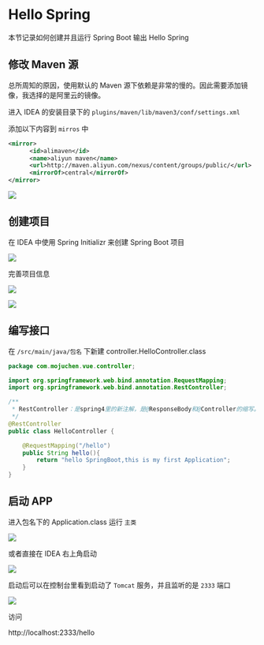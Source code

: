 # Hello Spring

本节记录如何创建并且运行 Spring Boot 输出 Hello Spring



## 修改 Maven 源

总所周知的原因，使用默认的 Maven 源下依赖是非常的慢的。因此需要添加镜像，我选择的是阿里云的镜像。

进入 IDEA 的安装目录下的 `plugins/maven/lib/maven3/conf/settings.xml`

添加以下内容到 `mirros` 中

``` xml
<mirror>  
      <id>alimaven</id>  
      <name>aliyun maven</name>  
      <url>http://maven.aliyun.com/nexus/content/groups/public/</url>  
      <mirrorOf>central</mirrorOf>          
</mirror>
```



![](http://markdown.yeek.top/20200210230739.png)



## 创建项目

在 IDEA 中使用 Spring Initializr 来创建 Spring Boot 项目

![](http://markdown.yeek.top/20200210225728.png)

完善项目信息

![](http://markdown.yeek.top/20200210230028.png)

![](http://markdown.yeek.top/20200212172511.png)



## 编写接口

在 `/src/main/java/包名` 下新建 controller.HelloController.class

``` java
package com.mojuchen.vue.controller;

import org.springframework.web.bind.annotation.RequestMapping;
import org.springframework.web.bind.annotation.RestController;

/**
 * RestController：是spring4里的新注解，是@ResponseBody和@Controller的缩写。
 */
@RestController
public class HelloController {

    @RequestMapping("/hello")
    public String hello(){
        return "hello SpringBoot,this is my first Application";
    }
}
```



## 启动 APP

进入包名下的 Application.class 运行 `主类`

![](http://markdown.yeek.top/20200212220714.png)

或者直接在 IDEA 右上角启动

![](http://markdown.yeek.top/20200212220634.png)

启动后可以在控制台里看到启动了 `Tomcat` 服务，并且监听的是 `2333` 端口

![](http://markdown.yeek.top/20200212220814.png)



访问

http://localhost:2333/hello 





<Vssue title="hello-spring" />